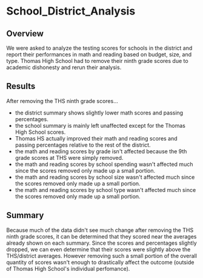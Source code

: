 # School_District_Analysis

## Overview

We were asked to analyze the testing scores for schools in the district and report their performances in math and reading based on budget, size, and type. Thomas High School had to remove their ninth grade scores due to academic dishonesty and rerun their analysis.


## Results
After removing the THS ninth grade scores...
- the district summary shows slightly lower math scores and passing percentages.
- the school summary is mainly left unaffected except for the Thomas High School scores.
- Thomas HS actually improved their math and reading scores and passing percentages relative to the rest of the district.
- the math and reading scores by grade isn't affected because the 9th grade scores at THS were simply removed.
- the math and reading scores by school spending wasn't affected much since the scores removed only made up a small portion.
- the math and reading scores by school size wasn't affected much since the scores removed only made up a small portion.
- the math and reading scores by school type wasn't affected much since the scores removed only made up a small portion.

## Summary
Because much of the data didn't see much change after removing the THS ninth grade scores, it can be determined that they scored near the averages already shown on each summary. Since the scores and percentages slightly dropped, we can even determine that their scores were slightly above the THS/district averages. However removing such a small portion of the overall quantity of scores wasn't enough to drastically affect the outcome (outside of Thomas High School's individual perfomance).
